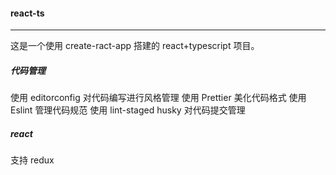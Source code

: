 #### react-ts

---

这是一个使用 create-ract-app 搭建的 react+typescript 项目。

##### 代码管理

使用 editorconfig 对代码编写进行风格管理
使用 Prettier 美化代码格式
使用 Eslint 管理代码规范
使用 lint-staged husky 对代码提交管理

##### react

支持 redux
